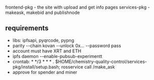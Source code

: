 frontend-pkg - the site with upload and get info pages
services-pkg - makeask, makebid and publishnode

requirements
--------

* libs: ipfsapi, pyqrcode, pypng
* parity --chain kovan --unlock 0x... --password pass 
* account must have XRT and ETH
* ipfs daemon --enable-pubsub-experimentt
* crontab: * */3 * * * . $HOME/chemistry-quality-control/services-pkg/install/setup.bash; rosservice call /make_ask
* approve for spender and miner


